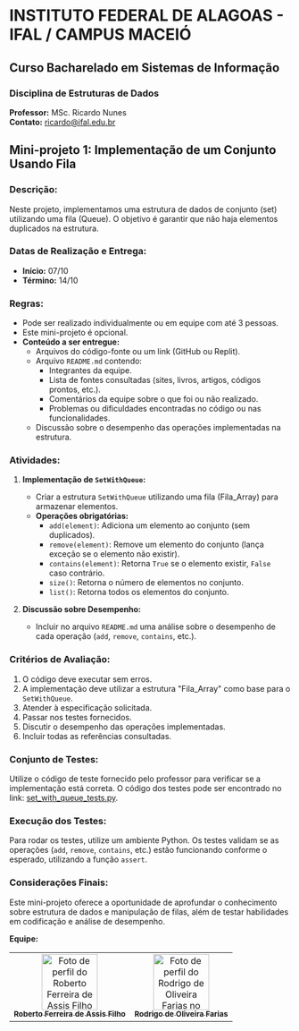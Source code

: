# INSTITUTO FEDERAL DE ALAGOAS - IFAL / CAMPUS MACEIÓ
## Curso Bacharelado em Sistemas de Informação 
### Disciplina de Estruturas de Dados 
**Professor:** MSc. Ricardo Nunes  
**Contato:** ricardo@ifal.edu.br  

## Mini-projeto 1: Implementação de um Conjunto Usando Fila

### Descrição:
Neste projeto, implementamos uma estrutura de dados de conjunto (set) utilizando uma fila (Queue). O objetivo é garantir que não haja elementos duplicados na estrutura.

### Datas de Realização e Entrega:
- **Início:** 07/10
- **Término:** 14/10

### Regras:
- Pode ser realizado individualmente ou em equipe com até 3 pessoas.
- Este mini-projeto é opcional.
- **Conteúdo a ser entregue:**
  - Arquivos do código-fonte ou um link (GitHub ou Replit).
  - Arquivo `README.md` contendo:
    - Integrantes da equipe.
    - Lista de fontes consultadas (sites, livros, artigos, códigos prontos, etc.).
    - Comentários da equipe sobre o que foi ou não realizado.
    - Problemas ou dificuldades encontradas no código ou nas funcionalidades.
  - Discussão sobre o desempenho das operações implementadas na estrutura.

### Atividades:
1. **Implementação de `SetWithQueue`:**
   - Criar a estrutura `SetWithQueue` utilizando uma fila (Fila_Array) para armazenar elementos.
   - **Operações obrigatórias:**
     - `add(element)`: Adiciona um elemento ao conjunto (sem duplicados).
     - `remove(element)`: Remove um elemento do conjunto (lança exceção se o elemento não existir).
     - `contains(element)`: Retorna `True` se o elemento existir, `False` caso contrário.
     - `size()`: Retorna o número de elementos no conjunto.
     - `list()`: Retorna todos os elementos do conjunto.

2. **Discussão sobre Desempenho:**
   - Incluir no arquivo `README.md` uma análise sobre o desempenho de cada operação (`add`, `remove`, `contains`, etc.).

### Critérios de Avaliação:
1. O código deve executar sem erros.
2. A implementação deve utilizar a estrutura "Fila_Array" como base para o `SetWithQueue`.
3. Atender à especificação solicitada.
4. Passar nos testes fornecidos.
5. Discutir o desempenho das operações implementadas.
6. Incluir todas as referências consultadas.

### Conjunto de Testes:
Utilize o código de teste fornecido pelo professor para verificar se a implementação está correta. O código dos testes pode ser encontrado no link: [set_with_queue_tests.py](https://github.com/ricardo9n/estd/blob/main/mp-testes/set_with_queue_tests.py).

### Execução dos Testes:
Para rodar os testes, utilize um ambiente Python. Os testes validam se as operações (`add`, `remove`, `contains`, etc.) estão funcionando conforme o esperado, utilizando a função `assert`.

### Considerações Finais:
Este mini-projeto oferece a oportunidade de aprofundar o conhecimento sobre estrutura de dados e manipulação de filas, além de testar habilidades em codificação e análise de desempenho.

**Equipe:**  

<table>
  <tr>
    <td align="center">
      <a href="https://github.com/robertoferreira7">
        <img src="https://github.com/robertoferreira7.png" width="100px;" alt="Foto de perfil do Roberto Ferreira de Assis Filho no GitHub"/><br>
        <sub>
          <b>Roberto Ferreira de Assis Filho</b>
        </sub>
      </a>
    </td>
    <td align="center">
      <a href="https://github.com/rodrigo-farias10">
        <img src="https://github.com/rodrigo-farias10.png" width="100px;" alt="Foto de perfil do Rodrigo de Oliveira Farias no GitHub"/><br>
        <sub>
          <b>Rodrigo de Oliveira Farias</b>
        </sub>
      </a>
    </td>
  </tr>
</table>
